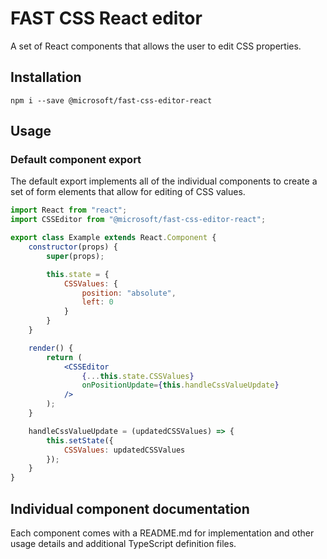 # FAST CSS React editor
A set of React components that allows the user to edit CSS properties.

## Installation
`npm i --save @microsoft/fast-css-editor-react`

## Usage
### Default component export
The default export implements all of the individual components to create a set of form elements that allow for editing of CSS values.

```jsx
import React from "react";
import CSSEditor from "@microsoft/fast-css-editor-react";

export class Example extends React.Component {
    constructor(props) {
        super(props);

        this.state = {
            CSSValues: {
                position: "absolute",
                left: 0
            }
        }
    }

    render() {
        return (
            <CSSEditor
                {...this.state.CSSValues}
                onPositionUpdate={this.handleCssValueUpdate}
            />
        );
    }

    handleCssValueUpdate = (updatedCSSValues) => {
        this.setState({
            CSSValues: updatedCSSValues
        });
    }
}
```

## Individual component documentation
Each component comes with a README.md for implementation and other usage details and additional TypeScript definition files.
